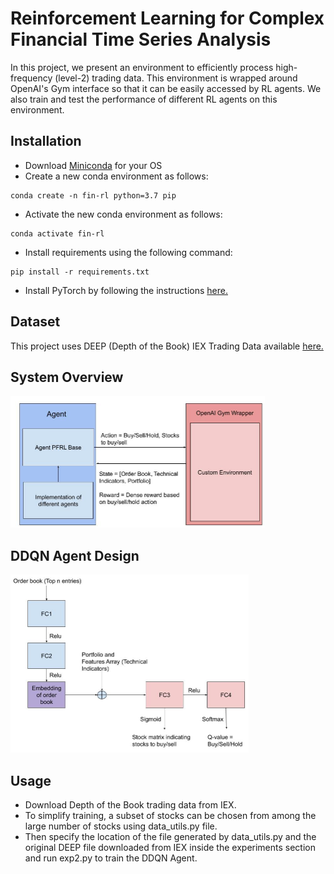 #  Reinforcement Learning for Complex Financial Time Series Analysis 

In this project, we present an environment to efficiently process high-frequency (level-2) trading data. This environment is wrapped around OpenAI's Gym interface so that it can be easily accessed by RL agents. We also train and test the performance of different RL agents on this environment. 

## Installation 
* Download [Miniconda](https://docs.conda.io/en/latest/miniconda.html) for your OS 
* Create a new conda environment as follows: 
```
conda create -n fin-rl python=3.7 pip
```
* Activate the new conda environment as follows: 
```
conda activate fin-rl
```
* Install requirements using the following command: 
```
pip install -r requirements.txt
```
* Install PyTorch by following the instructions [here.](https://pytorch.org/get-started/locally/)

## Dataset 

This project uses DEEP (Depth of the Book) IEX Trading Data available [here.](https://iextrading.com/trading/market-data/)

## System Overview 

<img src="./images/env_overview.jpg" height="211" width="407"/>


## DDQN Agent Design 

<img src="./images/DDQN.jpg" height="285" width="381"/>


## Usage 
* Download Depth of the Book trading data from IEX. 
* To simplify training, a subset of stocks can be chosen from among the large number of stocks using data_utils.py file. 
* Then specify the location of the file generated by data_utils.py and the original DEEP file downloaded from IEX inside the experiments section and run exp2.py to train the DDQN Agent. 

